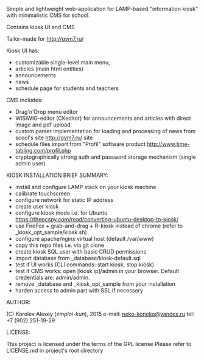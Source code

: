 Simple and lightweight web-application for LAMP-based "information kiosk" with minimalistic CMS for school.

Contains kiosk UI and CMS

Tailor-made for http://gym7.ru/

Kiosk UI has: 
 - customizable single-level main menu, 
 - articles (main html entities)
 - announcements
 - news
 - schedule page for students and teachers


CMS includes: 
 - Drag'n'Drop menu editor
 - WISIWIG-editor (CKeditor) for announcements and articles with direct image and pdf upload
 - custom parser implementation for loading and processing of news from scool's site http://gym7.ru/ site
 - schedule files import from "Profil" software product http://www.time-tabling.com/profil.php
 - cryptographically strong auth and password storage mechanism (single admin user)


KIOSK INSTALLATION BRIEF SUMMARY:

- install and configure LAMP stack on your kiosk machine
- calibrate touchscreen
- configure network for static IP address
- create user kiosk
- configure kiosk mode i.e. for Ubuntu https://thepcspy.com/read/converting-ubuntu-desktop-to-kiosk/
- use FireFox + grab-and-drag + R-kiosk instead of chrome (refer to _kiosk_opt_sample/kiosk.sh)
- configure apache/nginx virtual host (default /var/www)
- copy this repo files i.e. via git clone
- create kiosk SQL user with basic CRUD permissions 
- import database from _database/kiosk-default.sql
- test if UI works (CLI commands: start kiosk, stop kiosk)
- test if CMS works: open [kiosk ip]/admin in your browser. Default credentials are: admin/admin.
- remove _database and _kiosk_opt_sample from your installation
- harden access to admin part with SSL if necessery

AUTHOR:

(C) Korolev Alexey (_emploi-kun_), 2015
e-mail: neko-koneko@yandex.ru
tel: +7 (902) 251-19-29

LICENSE:

This project is licensed under the terms of the GPL license
Please refer to LICENSE.md in project's root directory
